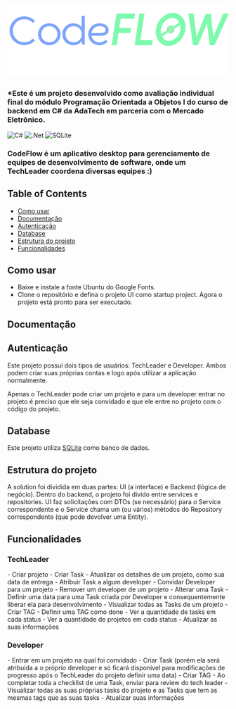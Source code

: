 ![CodeFlow](CodeFlowUI/Resources/logo-nome.png)

<h3> *Este é um projeto desenvolvido como avaliação individual final do módulo Programação Orientada a Objetos I do curso de backend em C# da AdaTech em parceria com o Mercado Eletrônico. </h3>

![C#](https://img.shields.io/badge/c%23-%23239120.svg?style=for-the-badge&logo=c-sharp&logoColor=white)
![.Net](https://img.shields.io/badge/.NET-5C2D91?style=for-the-badge&logo=.net&logoColor=white)
![SQLite](https://img.shields.io/badge/sqlite-%2307405e.svg?style=for-the-badge&logo=sqlite&logoColor=white)

<h3>CodeFlow é um aplicativo desktop para gerenciamento de equipes de desenvolvimento de software, onde um TechLeader coordena diversas equipes :)</h3>

## Table of Contents

- [Como usar](#como-usar)
- [Documentação](#documentação)
- [Autenticação](#autenticação)
- [Database](#database)
- [Estrutura do projeto](#estrutura-do-projeto)
- [Funcionalidades](#funcionalidades)

## Como usar

- Baixe e instale a fonte Ubuntu do Google Fonts.
- Clone o repositório e defina o projeto UI como startup project.
Agora o projeto está pronto para ser executado.

## Documentação



## Autenticação

Este projeto possui dois tipos de usuários: TechLeader e Developer. Ambos podem criar suas próprias contas e logo após utilizar a aplicação normalmente.

Apenas o TechLeader pode criar um projeto e para um developer entrar no projeto é preciso que ele seja convidado e que ele entre no projeto com o código do projeto.

## Database
Este projeto utiliza [SQLite]([https://www.sqlite.org/index.html) como banco de dados. 


## Estrutura do projeto

A solution foi dividida em duas partes: UI (a interface) e Backend (lógica de negócio).
Dentro do backend, o projeto foi divido entre services e repositories. UI faz solicitações com DTOs (se necessário) para o Service correspondente e o Service chama um (ou vários) métodos do Repository correspondente (que pode devolver uma Entity). 

## Funcionalidades

<h3>TechLeader</h3>
- Criar projeto
- Criar Task
- Atualizar os detalhes de um projeto, como sua data de entrega
- Atribuir Task a algum developer
- Convidar Developer para um projeto
- Remover um developer de um projeto
- Alterar uma Task
- Definir uma data para uma Task criada por Developer e consequentemente liberar ela para desenvolvimento
- Visualizar todas as Tasks de um projeto
- Criar TAG
- Definir uma TAG como done
- Ver a quantidade de tasks em cada status
- Ver a quantidade de projetos em cada status
- Atualizar as suas informações 

<h3>Developer</h3>
- Entrar em um projeto na qual foi convidado
- Criar Task (porém ela será atribuída a o próprio developer e só ficará disponível para modificações de progresso após o TechLeader do projeto definir uma data)
- Criar TAG
- Ao completar toda a checklist de uma Task, enviar para review do tech leader
- Visualizar todas as suas próprias tasks do projeto e as Tasks que tem as mesmas tags que as suas tasks
- Atualizar suas informações 

